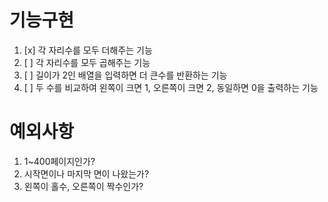 # 기능구현

1. [x] 각 자리수를 모두 더해주는 기능
2. [ ] 각 자리수를 모두 곱해주는 기능
3. [ ] 길이가 2인 배열을 입력하면 더 큰수를 반환하는 기능
4. [ ] 두 수를 비교하여 왼쪽이 크면 1, 오른쪽이 크면 2, 동일하면 0을 출력하는 기능

# 예외사항

1. 1~400페이지인가?
2. 시작면이나 마지막 면이 나왔는가?
3. 왼쪽이 홀수, 오른쪽이 짝수인가?
